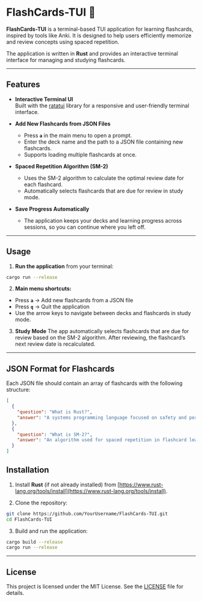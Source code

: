 # FlashCards-TUI 📝

**FlashCards-TUI** is a terminal-based TUI application for learning flashcards, inspired by tools like Anki. It is designed to help users efficiently memorize and review concepts using spaced repetition.

The application is written in **Rust** and provides an interactive terminal interface for managing and studying flashcards.

---

## Features

- **Interactive Terminal UI**  
  Built with the [ratatui](https://crates.io/crates/ratatui) library for a responsive and user-friendly terminal interface.

- **Add New Flashcards from JSON Files**  
  - Press **`a`** in the main menu to open a prompt.  
  - Enter the deck name and the path to a JSON file containing new flashcards.  
  - Supports loading multiple flashcards at once.

- **Spaced Repetition Algorithm (SM-2)**  
  - Uses the SM-2 algorithm to calculate the optimal review date for each flashcard.  
  - Automatically selects flashcards that are due for review in study mode.

- **Save Progress Automatically**  
  - The application keeps your decks and learning progress across sessions, so you can continue where you left off.

---

## Usage

1. **Run the application** from your terminal:

```bash
cargo run --release
````

2. **Main menu shortcuts:**

* Press **`a`** → Add new flashcards from a JSON file
* Press **`q`** → Quit the application
* Use the arrow keys to navigate between decks and flashcards in study mode.

3. **Study Mode**
   The app automatically selects flashcards that are due for review based on the SM-2 algorithm. After reviewing, the flashcard’s next review date is recalculated.

---

## JSON Format for Flashcards

Each JSON file should contain an array of flashcards with the following structure:

```json
[
  {
    "question": "What is Rust?",
    "answer": "A systems programming language focused on safety and performance."
  },
  {
    "question": "What is SM-2?",
    "answer": "An algorithm used for spaced repetition in flashcard learning."
  }
]
```


## Installation

1. Install **Rust** (if not already installed) from [https://www.rust-lang.org/tools/install](https://www.rust-lang.org/tools/install).

2. Clone the repository:

```bash
git clone https://github.com/YourUsername/FlashCards-TUI.git
cd FlashCards-TUI
```

3. Build and run the application:

```bash
cargo build --release
cargo run --release
```

---

## License

This project is licensed under the MIT License. See the [LICENSE](LICENSE) file for details.

